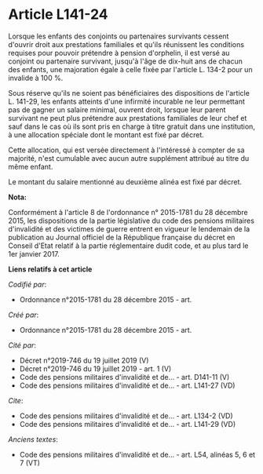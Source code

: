 # Article L141-24

Lorsque les enfants des conjoints ou partenaires survivants cessent d'ouvrir droit aux prestations familiales et qu'ils
réunissent les conditions requises pour pouvoir prétendre à pension d'orphelin, il est versé au conjoint ou partenaire
survivant, jusqu'à l'âge de dix-huit ans de chacun des enfants, une majoration égale à celle fixée par l'article L. 134-2
pour un invalide à 100 %.

Sous réserve qu'ils ne soient pas bénéficiaires des dispositions de l'article L. 141-29, les enfants atteints d'une infirmité
incurable ne leur permettant pas de gagner un salaire minimal, ouvrent droit, lorsque leur parent survivant ne peut plus
prétendre aux prestations familiales de leur chef et sauf dans le cas où ils sont pris en charge à titre gratuit dans une
institution, à une allocation spéciale dont le montant est fixé par décret.

Cette allocation, qui est versée directement à l'intéressé à compter de sa majorité, n'est cumulable avec aucun autre
supplément attribué au titre du même enfant.

Le montant du salaire mentionné au deuxième alinéa est fixé par décret.

**Nota:**

Conformément à l'article 8 de l'ordonnance n° 2015-1781 du 28 décembre 2015, les dispositions de la partie législative du
code des pensions militaires d'invalidité et des victimes de guerre entrent en vigueur le lendemain de la publication au
Journal officiel de la République française du décret en Conseil d'Etat relatif à la partie réglementaire dudit code, et au
plus tard le 1er janvier 2017.

**Liens relatifs à cet article**

_Codifié par_:

  - Ordonnance n°2015-1781 du 28 décembre 2015 - art.

_Créé par_:

  - Ordonnance n°2015-1781 du 28 décembre 2015 - art.

_Cité par_:

  - Décret n°2019-746 du 19 juillet 2019 (V)
  - Décret n°2019-746 du 19 juillet 2019 - art. 1 (V)
  - Code des pensions militaires d'invalidité et de... - art. D141-11 (V)
  - Code des pensions militaires d'invalidité et de... - art. L141-27 (VD)

_Cite_:

  - Code des pensions militaires d'invalidité et de... - art. L134-2 (VD)
  - Code des pensions militaires d'invalidité et de... - art. L141-29 (VD)

_Anciens textes_:

  - Code des pensions militaires d'invalidité et de... - art. L54, alinéas 5, 6 et 7  (VT)
